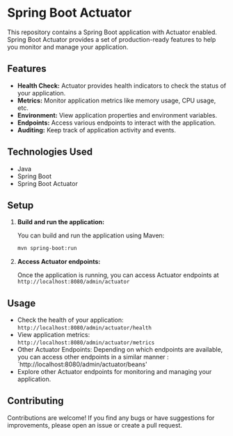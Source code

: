 # Spring Boot Actuator

This repository contains a Spring Boot application with Actuator enabled. Spring Boot Actuator provides a set of production-ready features to help you monitor and manage your application.

## Features

- **Health Check:** Actuator provides health indicators to check the status of your application.
- **Metrics:** Monitor application metrics like memory usage, CPU usage, etc.
- **Environment:** View application properties and environment variables.
- **Endpoints:** Access various endpoints to interact with the application.
- **Auditing:** Keep track of application activity and events.

## Technologies Used

- Java
- Spring Boot
- Spring Boot Actuator

## Setup

1. **Build and run the application:**

    You can build and run the application using Maven:

    ```bash
    mvn spring-boot:run
    ```

2. **Access Actuator endpoints:**

    Once the application is running, you can access Actuator endpoints at `http://localhost:8080/admin/actuator`

## Usage

- Check the health of your application: `http://localhost:8080/admin/actuator/health`
- View application metrics: `http://localhost:8080/admin/actuator/metrics`
- Other Actuator Endpoints: Depending on which endpoints are available, you can access other endpoints in a similar manner : `http://localhost:8080/admin/actuator/beans'
- Explore other Actuator endpoints for monitoring and managing your application.

## Contributing

Contributions are welcome! If you find any bugs or have suggestions for improvements, please open an issue or create a pull request.
